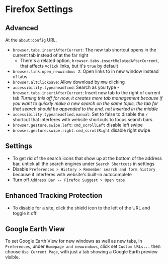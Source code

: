 # Firefox Settings

## Advanced

At the `about:config` URL.

- `browser.tabs.insertAfterCurrent`: The new tab shortcut opens in the current tab instead of at the far right
    - There's a related option, `browser.tabs.insertRelatedAfterCurrent`, that affects `⌘click` links, but it's `true` by default
- `browser.link.open_newwindow: 2`: Open links to in new window instead of tabs
- `browser.altClickSave`: Allow download by `MMB` clicking
- `accessibility.typeaheadfind`: Search as you type - `browser.tabs.insertAfterCurrent`: Insert new tab to the right of current tab *Turning this off for now, it creates more tab management because if you want to quickly make a new search on the same topic, the tab for that search should be appended to the end, not inserted in the middle*
- `accessibility.typeaheadfind.manual`: Set to false to disable the `/` shortcut that interferes with website shortcuts to focus search bars
- `browser.gesture.swipe.left`: `cmd_scrollLeft` disable left swipe
- `browser.gesture.swipe.right`: `cmd_scrollRight` disable right swipe
## Settings

- To get rid of the search icons that show up at the bottom of the address bar, untick all the search engines under `Search Shortcuts` in settings
- Disable `Preferences > History > Remember search and form history` because it interferes with website's built-in autocomplete
- Turn off `Address Bar -- Firefox Suggest > Open tabs`

## Enhanced Tracking Protection

- To disable for a site, click the shield icon to the left of the URL and toggle it off

## Google Earth View

To set Google Earth View for new windows as well as new tabs, in `Preferences`, under `Homepage and newwindows`, click set `Custom URLs...` then choose `Use Current Page`, with just a tab showing a Google Earth preview visible.
